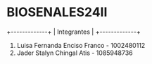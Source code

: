 # BIOSENALES24II

+-------------+
| Integrantes |
+-------------+
1. Luisa Fernanda Enciso Franco - 1002480112
2. Jader Stalyn Chingal Atis - 1085948736

